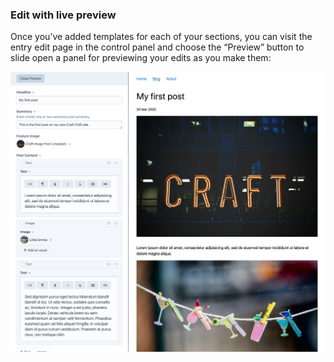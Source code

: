 ### Edit with live preview

Once you’ve added templates for each of your sections, you can visit the entry edit page in the control panel and choose the “Preview” button to slide open a panel for previewing your edits as you make them:

<BrowserShot url="http://tutorial.test/admin/entries/blog/40-my-first-post" :link="false" caption="Editing a blog post with live preview.">
<img src="../images/live-preview.png" alt="Screenshot of control panel editing a post with live preview: content on the left and a front end preview on the right" />
</BrowserShot>
